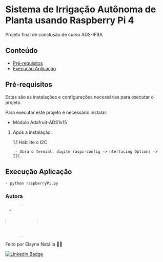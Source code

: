 # Sistema de Irrigação Autônoma de Planta usando Raspberry Pi 4 

Projeto final de conclusão de curso ADS-IFBA

## Conteúdo

- [Pré-requisitos](#pré-requisitos)
- [Execução Aplicação](#execução)

## Pré-requisitos

Estas são as instalações e configurações necessárias para executar o projeto.

Para executar este projeto é necessário instalar:

- Módulo Adafruit-ADS1x15 

1. Após a instalação: 

   1.1 Habilite o I2C

        - Abra o termial, digite raspi-config -> nterfacing Options -> I2C.

## Execução Aplicação

    - python raspberryPi.py

### Autora

<img style="border-radius: 50%;" src="https://avatars.githubusercontent.com/u/48841005?s=40&v=4" width="100px;" alt=""/>
 
Feito por Elayne Natália 👋🏽 

[![Linkedin Badge](https://img.shields.io/badge/-Elayne-blue?style=flat-square&logo=Linkedin&logoColor=white&link=https://www.linkedin.com/in/elayne/)](https://www.linkedin.com/in/elayne-nat%C3%A1lia/) 

